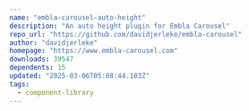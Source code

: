 ```yaml
---
name: "embla-carousel-auto-height"
description: "An auto height plugin for Embla Carousel"
repo_url: "https://github.com/davidjerleke/embla-carousel"
author: "davidjerleke"
homepage: "https://www.embla-carousel.com"
downloads: 39547
dependents: 15
updated: "2025-03-06T05:08:44.103Z"
tags: 
  - component-library
---
```

